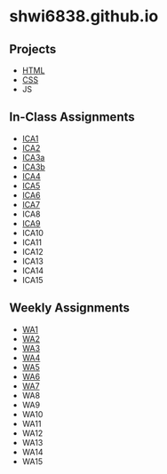 # shwi6838.github.io


## Projects
- [HTML](shwi6838.github.io/html-midterm/page1.html)
- [CSS](shwi6838.github.io/index.html)
- JS

## In-Class Assignments
- [ICA1](shwi6838.github.io/ica/ica1.html)
- [ICA2](shwi6838.github.io/ica/ica2.pdf)
- [ICA3a](shwi6838.github.io/ica/ica3a.html)
- [ICA3b](shwi6838.github.io/ica/ica3-part2/assets/ica3b.html)
- [ICA4](shwi6838.github.io/ica/ica4.html)
- [ICA5](shwi6838.github.io/ica/ica5/ica5.html)
- [ICA6](shwi6838.github.io/ica/ica6/ica6-part1.html)
- [ICA7](shwi6838.github.io/ica/ica7.html)
- ICA8
- [ICA9](shwi6838.github.io/ica/ica9.html)
- ICA10
- ICA11
- ICA12
- ICA13
- ICA14
- ICA15

## Weekly Assignments
- [WA1](shwi6838.github.io/wa/wa1.html)
- [WA2](shwi6838.github.io/wa/wa2.html)
- [WA3](shwi6838.github.io/wa/wa3.html)
- [WA4](shwi6838.github.io/wa/wa4.html)
- [WA5](shwi6838.github.io/wa/wa5.html)
- [WA6](shwi6838.github.io/wa/wa6/index.html)
- [WA7](shwi6838.github.io/wa/wa7.html)
- WA8
- WA9
- WA10
- WA11
- WA12
- WA13
- WA14
- WA15





